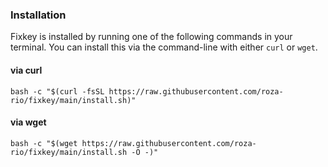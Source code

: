 ### Installation

Fixkey is installed by running one of the following commands in your terminal. You can install this via the command-line with either `curl` or `wget`.

#### via curl

```shell
bash -c "$(curl -fsSL https://raw.githubusercontent.com/roza-rio/fixkey/main/install.sh)"
```

#### via wget

```shell
bash -c "$(wget https://raw.githubusercontent.com/roza-rio/fixkey/main/install.sh -O -)"
```
